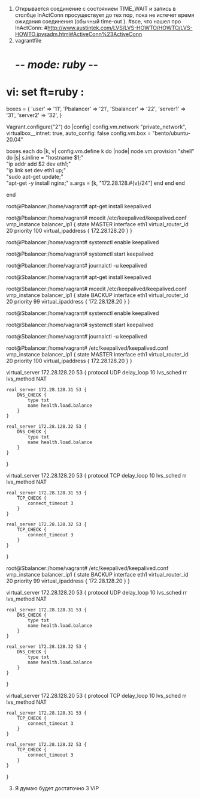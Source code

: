 1. Открывается соединение с состоянием TIME_WAIT и запись в столбце InActConn просуществует до тех пор, пока не истечет время ожидания соединения (обычный time-out ).
   #все, что нашел про InActConn:
   #http://www.austintek.com/LVS/LVS-HOWTO/HOWTO/LVS-HOWTO.ipvsadm.html#ActiveConn%23ActiveConn
2. vagrantfile
   # -*- mode: ruby -*-
# vi: set ft=ruby :

boxes = {
  'user' => '11',
  'Pbalancer' => '21',
  'Sbalancer' => '22',
  'server1' => '31',
  'server2' => '32',
}

Vagrant.configure("2") do |config|
  config.vm.network "private_network", virtualbox__intnet: true, auto_config: false
  config.vm.box = "bento/ubuntu-20.04"

  boxes.each do |k, v|
    config.vm.define k do |node|
      node.vm.provision "shell" do |s|
        s.inline = "hostname $1;"\
          "ip addr add $2 dev eth1;"\
          "ip link set dev eth1 up;"\
          "sudo apt-get update;"\
          "apt-get -y install nginx;"
        s.args = [k, "172.28.128.#{v}/24"]
      end
    end
  end

end

   root@Pbalancer:/home/vagrant# apt-get install keepalived

   root@Pbalancer:/home/vagrant# mcedit /etc/keepalived/keepalived.conf
vrrp_instance balancer_ip1 {
    state MASTER
    interface eth1
    virtual_router_id 20
    priority 100
    virtual_ipaddress {
        172.28.128.20
    }
}

   root@Pbalancer:/home/vagrant# systemctl enable keepalived

   root@Pbalancer:/home/vagrant# systemctl start keepalived

   root@Pbalancer:/home/vagrant# journalctl -u keepalived

   root@Sbalancer:/home/vagrant# apt-get install keepalived

   root@Sbalancer:/home/vagrant# mcedit /etc/keepalived/keepalived.conf
vrrp_instance balancer_ip1 {
    state BACKUP
    interface eth1
    virtual_router_id 20
    priority 99
    virtual_ipaddress {
        172.28.128.20
    }
}

   root@Sbalancer:/home/vagrant# systemctl enable keepalived

   root@Sbalancer:/home/vagrant# systemctl start keepalived

   root@Sbalancer:/home/vagrant# journalctl -u keepalived

   root@Pbalancer:/home/vagrant# /etc/keepalived/keepalived.conf
vrrp_instance balancer_ip1 {
    state MASTER
    interface eth1
    virtual_router_id 20
    priority 100
    virtual_ipaddress {
        172.28.128.20
    }
}

virtual_server 172.28.128.20 53 {
    protocol UDP
    delay_loop 10
    lvs_sched rr
    lvs_method NAT

    real_server 172.28.128.31 53 {
        DNS_CHECK {
            type txt
            name health.load.balance
        }
    }

    real_server 172.28.128.32 53 {
        DNS_CHECK {
            type txt
            name health.load.balance
        }
    }
}

virtual_server 172.28.128.20 53 {
    protocol TCP
    delay_loop 10
    lvs_sched rr
    lvs_method NAT

    real_server 172.28.128.31 53 {
        TCP_CHECK {
            connect_timeout 3
        }
    }

    real_server 172.28.128.32 53 {
        TCP_CHECK {
            connect_timeout 3
        }
    }
}

root@Sbalancer:/home/vagrant# /etc/keepalived/keepalived.conf
vrrp_instance balancer_ip1 {
    state BACKUP
    interface eth1
    virtual_router_id 20
    priority 99
    virtual_ipaddress {
        172.28.128.20
    }
}

virtual_server 172.28.128.20 53 {
    protocol UDP
    delay_loop 10
    lvs_sched rr
    lvs_method NAT

    real_server 172.28.128.31 53 {
        DNS_CHECK {
            type txt
            name health.load.balance
        }
    }

    real_server 172.28.128.32 53 {
        DNS_CHECK {
            type txt
            name health.load.balance
        }
    }
}

virtual_server 172.28.128.20 53 {
    protocol TCP
    delay_loop 10
    lvs_sched rr
    lvs_method NAT

    real_server 172.28.128.31 53 {
        TCP_CHECK {
            connect_timeout 3
        }
    }

    real_server 172.28.128.32 53 {
        TCP_CHECK {
            connect_timeout 3
        }
    }
}

3. Я думаю будет достаточно 3 VIP
